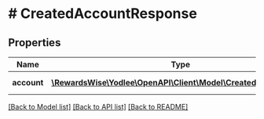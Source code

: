 # # CreatedAccountResponse

## Properties

Name | Type | Description | Notes
------------ | ------------- | ------------- | -------------
**account** | [**\RewardsWise\Yodlee\OpenAPI\Client\Model\CreatedAccountInfo[]**](CreatedAccountInfo.md) |  | [optional] [readonly]

[[Back to Model list]](../../README.md#models) [[Back to API list]](../../README.md#endpoints) [[Back to README]](../../README.md)
